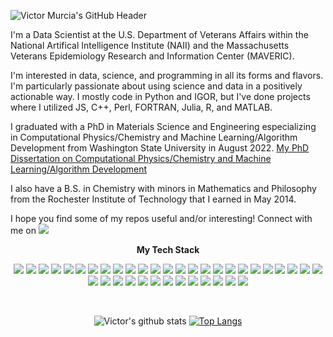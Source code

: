![Victor Murcia's GitHub Header](https://capsule-render.vercel.app/api?type=venom&animation=fadeIn&color=800080&height=300&section=header&text=Victor%20Murcia&fontSize=90&textColor=fdfefe)

I'm a Data Scientist at the U.S. Department of Veterans Affairs within the National Artifical Intelligence Institute (NAII) and the Massachusetts Veterans Epidemiology Research and Information Center (MAVERIC).

I'm interested in data, science, and programming in all its forms and flavors. I'm particularly passionate about using science and data in a positively actionable way. I mostly code in Python and IGOR, but I've done projects where I utilized JS, C++, Perl, FORTRAN, Julia, R, and MATLAB.

I graduated with a PhD in Materials Science and Engineering especializing in Computational Physics/Chemistry and Machine Learning/Algorithm Development from Washington State University in August 2022. [My PhD Dissertation on Computational Physics/Chemistry and Machine Learning/Algorithm Development](https://www.proquest.com/docview/2731807103?pq-origsite=gscholar&fromopenview=true)

I also have a B.S. in Chemistry with minors in Mathematics and Philosophy from the Rochester Institute of Technology that I earned in May 2014. 

I hope you find some of my repos useful and/or interesting! Connect with me on <a href="https://www.linkedin.com/in/vmmr5596/" target="_blank"><img src="https://img.shields.io/badge/LinkedIn-0A66C2?style=flat-square&logo=LinkedIn&logoColor=white"/></a>


<p align="center">
    <Strong>My Tech Stack</Strong><br>
</p>

<p align="center" display="inline-block">
    <img src="https://img.shields.io/badge/Python-14354C?style=for-the-badge&logo=python&logoColor=white">
    <img src="https://img.shields.io/badge/Linux-FCC624?style=for-the-badge&logo=linux&logoColor=black">
    <img src="https://img.shields.io/badge/R-276DC3?style=for-the-badge&logo=r&logoColor=white">
    <img src="https://img.shields.io/badge/Perl-39457E?style=for-the-badge&logo=perl&logoColor=white">
    <img src="https://img.shields.io/badge/PostgreSQL-316192?style=for-the-badge&logo=postgresql&logoColor=white">
    <img src="https://img.shields.io/badge/MySQL-00000F?style=for-the-badge&logo=mysql&logoColor=white">
    <img src="https://img.shields.io/badge/Amazon_AWS-232F3E?style=for-the-badge&logo=amazon-aws&logoColor=white">
    <img src="https://img.shields.io/badge/javascript-F7DF1E?style=for-the-badge&logo=javascript&logoColor=black">
    <img src="https://img.shields.io/badge/Powershell-2CA5E0?style=for-the-badge&logo=powershell&logoColor=white">
    <img src="https://img.shields.io/badge/Tableau-E97627?style=for-the-badge&logo=Tableau&logoColor=white">
    <img src="https://img.shields.io/badge/TensorFlow-FF6F00?style=for-the-badge&logo=tensorflow&logoColor=white">
    <img src="https://img.shields.io/badge/Weights_&_Biases-FFBE00?style=for-the-badge&logo=WeightsAndBiases&logoColor=white">
    <img src="https://img.shields.io/badge/GitHub_Actions-2088FF?style=for-the-badge&logo=github-actions&logoColor=white">
    <img src="https://img.shields.io/badge/Microsoft%20SQL%20Server-CC2927?style=for-the-badge&logo=microsoft%20sql%20server&logoColor=white">
    <img src="https://img.shields.io/badge/Databricks-FF3621?style=for-the-badge&logo=Databricks&logoColor=white">
    <img src="https://img.shields.io/badge/Colab-F9AB00?style=for-the-badge&logo=googlecolab&color=525252">
    <img src="https://img.shields.io/badge/Arduino_IDE-00979D?style=for-the-badge&logo=arduino&logoColor=white">
    <img src="https://img.shields.io/badge/Emacs-%237F5AB6.svg?&style=for-the-badge&logo=gnu-emacs&logoColor=white">
    <img src="https://img.shields.io/badge/Notepad++-90E59A.svg?style=for-the-badge&logo=notepad%2B%2B&logoColor=black">
    <img src="https://img.shields.io/badge/RStudio-75AADB?style=for-the-badge&logo=RStudio&logoColor=white">
    <img src="https://img.shields.io/badge/Visual_Studio_Code-0078D4?style=for-the-badge&logo=visual%20studio%20code&logoColor=white">
    <img src="https://img.shields.io/badge/GIT-E44C30?style=for-the-badge&logo=git&logoColor=white">
    <img src="https://img.shields.io/badge/css-1572B6?style=for-the-badge&logo=css3&logoColor=white">
    <img src="https://img.shields.io/badge/html-E34F26?style=for-the-badge&logo=html5&logoColor=white">
    <img src="https://img.shields.io/badge/spaCy-09A3D5?logo=spacy&logoColor=fff&style=for-the-badge">
    <img src="https://img.shields.io/badge/OpenCV-5C3EE8?logo=opencv&logoColor=fff&style=for-the-badge">
    <img src="https://img.shields.io/badge/C%2B%2B-00599C?logo=cplusplus&logoColor=fff&style=for-the-badge">
    <img src="https://img.shields.io/badge/Databricks-FF3621?logo=databricks&logoColor=fff&style=for-the-badge">
    <img src="https://img.shields.io/badge/SciPy-8CAAE6?logo=scipy&logoColor=fff&style=for-the-badge">
    <img src="https://img.shields.io/badge/scikit--learn-F7931E?logo=scikitlearn&logoColor=fff&style=for-the-badge">
    <img src="https://img.shields.io/badge/PyTorch-EE4C2C?logo=pytorch&logoColor=fff&style=for-the-badge">
    <img src="https://img.shields.io/badge/Jupyter-F37626?logo=jupyter&logoColor=fff&style=for-the-badge">
    <img src="https://img.shields.io/badge/pandas-150458?logo=pandas&logoColor=fff&style=for-the-badge">
    <img src="https://img.shields.io/badge/Polars-CD792C?logo=polars&logoColor=fff&style=for-the-badge">
    <img src="https://img.shields.io/badge/Dask-FC6E6B?logo=dask&logoColor=fff&style=for-the-badge">
    <img src="https://img.shields.io/badge/NVIDIA-76B900?logo=nvidia&logoColor=fff&style=for-the-badge">
    <img src="![AMD Badge](https://img.shields.io/badge/AMD-ED1C24?logo=amd&logoColor=fff&style=for-the-badge">
    <img src="https://img.shields.io/badge/Wolfram%20Mathematica-D10?logo=wolframmathematica&logoColor=fff&style=for-the-badge">
</p><br>

<div align=center>

![Victor's github stats](https://github-readme-stats.vercel.app/api?username=victormurcia&show_icons=true&theme=dracula&show=reviews,discussions_started,discussions_answered,prs_merged,prs_merged_percentage)
[![Top Langs](https://github-readme-stats-git-masterrstaa-rickstaa.vercel.app/api/top-langs/?username=victormurcia&theme=dracula&langs_count=10)](https://github.com/victormurcia/github-readme-stats)
